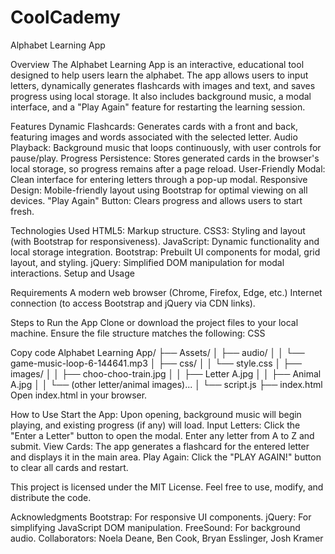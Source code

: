 # CoolCademy

Alphabet Learning App

Overview
The Alphabet Learning App is an interactive, educational tool designed to help users learn the alphabet. The app allows users to input letters, 
dynamically generates flashcards with images and text, and saves progress using local storage. It also includes background music, a modal interface, 
and a "Play Again" feature for restarting the learning session.

Features
Dynamic Flashcards: Generates cards with a front and back, featuring images and words associated with the selected letter.
Audio Playback: Background music that loops continuously, with user controls for pause/play.
Progress Persistence: Stores generated cards in the browser's local storage, so progress remains after a page reload.
User-Friendly Modal: Clean interface for entering letters through a pop-up modal.
Responsive Design: Mobile-friendly layout using Bootstrap for optimal viewing on all devices.
"Play Again" Button: Clears progress and allows users to start fresh.

Technologies Used
HTML5: Markup structure.
CSS3: Styling and layout (with Bootstrap for responsiveness).
JavaScript: Dynamic functionality and local storage integration.
Bootstrap: Prebuilt UI components for modal, grid layout, and styling.
jQuery: Simplified DOM manipulation for modal interactions.
Setup and Usage


Requirements
A modern web browser (Chrome, Firefox, Edge, etc.)
Internet connection (to access Bootstrap and jQuery via CDN links).

Steps to Run the App
Clone or download the project files to your local machine.
Ensure the file structure matches the following:
CSS


Copy code
Alphabet Learning App/
├── Assets/
│   ├── audio/
│   │   └── game-music-loop-6-144641.mp3
│   ├── css/
│   │   └── style.css
│   ├── images/
│   │   ├── choo-choo-train.jpg
│   │   ├── Letter A.jpg
│   │   ├── Animal A.jpg
│   │   └── (other letter/animal images)...
│   └── script.js
├── index.html
Open index.html in your browser.


How to Use
Start the App: Upon opening, background music will begin playing, and existing progress (if any) will load.
Input Letters: Click the "Enter a Letter" button to open the modal. Enter any letter from A to Z and submit.
View Cards: The app generates a flashcard for the entered letter and displays it in the main area.
Play Again: Click the "PLAY AGAIN!" button to clear all cards and restart.

This project is licensed under the MIT License. Feel free to use, modify, and distribute the code.

Acknowledgments
Bootstrap: For responsive UI components.
jQuery: For simplifying JavaScript DOM manipulation.
FreeSound: For background audio.
Collaborators: Noela Deane, Ben Cook,  Bryan Esslinger, Josh Kramer
